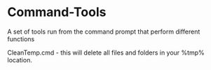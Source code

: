 # Command-Tools
A set of tools run from the command prompt that perform different functions


CleanTemp.cmd - this will delete all files and folders in your %tmp% location. 